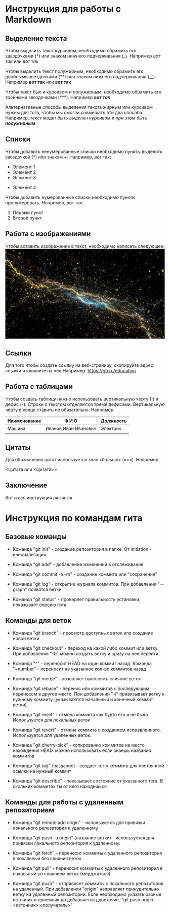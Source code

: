 # Инструкция для работы с Markdown

## Выделение текста

Чтобы выделить текст курсивом, необходимо обрамить его звездочками (*) или знаком нижнего подчеркивания (_). Например *вот так* или _вот так_

Чтобы выделить текст полужирным, необходимо обрамить его двойными звездочками (**) или знаком нижнего подчеркивания (__). Например **вот так** или __вот так__

Чтобы текст был и курсивом и полужирным, необходимо обрамить его тройными звездочками (***). Например ***вот так***

Альтернативные способы выделения текста жирным или курсивом нужны для того, чтобы мы смогли совмещать эти два способа. Например, _текст модет быть выделен курсивом и при этом быть **полужирным**_.

## Списки

Чтобы добавить ненумерованные списки необходимо пункты выделить звездочкой (*) или знаком +. Например, вот так:
* Элемент 1
* Элемент 2
* Элемент 3
+ Элемент 4

Чтобы добавить нумерованные списки необходимо пункты пронумеровать. Например, вот так:
1. Первый пункт
2. Второй пункт

## Работа с изображениями

Чтобы вставить изображение в текст, необходимо написать следующее:
![Привет, это фрактал](fraktal_molniia_iskry_146821_1920x1080.jpg)

## Ссылки

Для того чтобы создать ссылку на веб-страницу, скопируйте адрес ссылки и кликните на нее Например: https://gb.ru/education


## Работа с таблицами

Чтобы создать таблицу нужно использовать вертикальную черту (|) и дефис (-). 
Строки с текстом отделяются тремя дефисами. Вертикальную черту в конце ставить не обязательно. Например 

| Наименование | Ф И О | Должность |
| --- | --- | --- |
| Машина | Иванов Иван Иванович | Электрик |
|  |  |  |

## Цитаты
 
 Для обозначения цитат используется знак «больше» («>»). Например: 

 <Цитата или <Цитата>>

## Заключение

Вот и вся инструкция ля-ля-ля


# Инструкция по командам гита

## Базовые команды

* Команда "git init" - создание репозитория в папке. От initiation - инициализация

* Команда "git add" - добавление изменений в отслеживание

* Команда "git commit -a -m" - создание коммита или "сохранения" 

* Команда "git log" - открытие журнала коммитов. При добавлении "--graph" появятся ветки

* Команда "git status" - проверяет правильность установки, показывает версию гита

## Команды для веток

* Команда "git branch" - просмотр доступных веток или создание новой ветки

* Команда "git checkout" - переход на какой либо коммит или ветку. При добавлении "-b" можно создать ветку и сразу на нее перейти.

* Команда "^" - переносит HEAD на один коммит назад. Команда "~number" - переносит на указанное кол-во коммитов назад

* Команда "git merge" - позволяет выполнять слияние веток

* Команда "git rebase" - перенос или коммитов с последующим переносом в другое место. При добавлении "-i" привязывает ветку к нужному коммиту (указываются начальный и конечный коммит ветки).

* Команда "git reset" - отмена коммита как будто его и не было. Используется для локальных веток

* Команда "git revert" - отмена коммита с созданием исправленного. Используется для удаленных веток.

* Команда "git cherry-pick" - копирование коммитов на место нахождения HEAD. можно использовать если знаешь названия коммитов

* Команда "git tag" (название) - создает тег у коммита для постоянной ссылки на нужный коммит

* Команда "git describe" - показывает состояние от указанного тега. В скольких коммитах ты от него находишься.

## Команды для работы с удаленным репозиторием

* Команда "git remote add origin" - используется для привязки локального репозитория к удаленному

* Команда "git push -u origin" (название ветки) - используется для привязки локального репозитория к удаленному.

* Команда "git fetch" - переносит коммиты с удаленного репозитория в локальный без слияния веток.

* Команда "git pull" - переносит коммиты с удаленного репозитория в локальный со слиянием веток (мерджаться).

* Команда "git push" - отправляет коммиты с локального репозитория на удаленный. При добавлении "origin" направляет принудительно ветку на удаленный репозиторий. 
Если необходимо указать разные источник и приемник до добавляется двоеточие. "git push origin <источник>:<получатель>"
